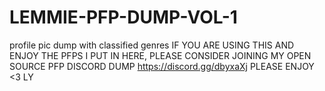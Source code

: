 # LEMMIE-PFP-DUMP-VOL-1
profile pic dump with classified genres
IF YOU ARE USING THIS AND ENJOY THE PFPS I PUT IN HERE, PLEASE CONSIDER JOINING MY OPEN SOURCE PFP DISCORD DUMP https://discord.gg/dbyxaXj
PLEASE ENJOY <3 LY

